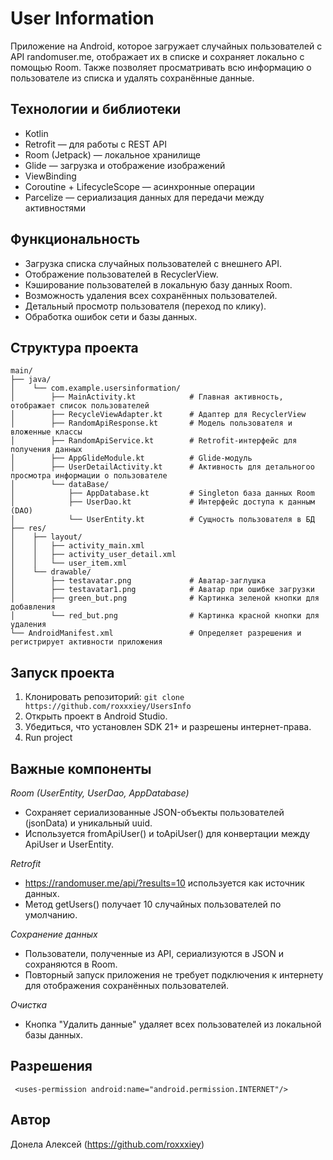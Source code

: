 # User Information
Приложение на Android, которое загружает случайных пользователей с API randomuser.me, отображает их в списке и сохраняет локально с помощью Room. Также позволяет просматривать всю информацию о пользователе из списка и удалять сохранённые данные.

## Технологии и библиотеки
- Kotlin
- Retrofit — для работы с REST API 
- Room (Jetpack) — локальное хранилище 
- Glide — загрузка и отображение изображений 
- ViewBinding 
- Coroutine + LifecycleScope — асинхронные операции 
- Parcelize — сериализация данных для передачи между активностями

## Функциональность
- Загрузка списка случайных пользователей с внешнего API. 
- Отображение пользователей в RecyclerView. 
- Кэширование пользователей в локальную базу данных Room. 
- Возможность удаления всех сохранённых пользователей. 
- Детальный просмотр пользователя (переход по клику). 
- Обработка ошибок сети и базы данных.

## Структура проекта

```
main/
├── java/
│    └── com.example.usersinformation/
│        ├── MainActivity.kt            # Главная активность, отображает список пользователей
│        ├── RecycleViewAdapter.kt      # Адаптер для RecyclerView
│        ├── RandomApiResponse.kt       # Модель пользователя и вложенные классы
│        ├── RandomApiService.kt        # Retrofit-интерфейс для получения данных
│        ├── AppGlideModule.kt          # Glide-модуль
│        ├── UserDetailActivity.kt      # Активность для детальногоо просмотра информации о пользователе
│        └── dataBase/
│            ├── AppDatabase.kt         # Singleton база данных Room
│            ├── UserDao.kt             # Интерфейс доступа к данным (DAO)
│            └── UserEntity.kt          # Сущность пользователя в БД
├── res/
│    ├── layout/
│    │   ├── activity_main.xml
│    │   ├── activity_user_detail.xml
│    │   └── user_item.xml
│    └── drawable/
│        ├── testavatar.png             # Аватар-заглушка
│        ├── testavatar1.png            # Аватар при ошибке загрузки
│        ├── green_but.png              # Картинка зеленой кнопки для добавления
│        └── red_but.png                # Картинка красной кнопки для удаления
└── AndroidManifest.xml                 # Определяет разрешения и регистрирует активности приложения
```

## Запуск проекта
1. Клонировать репозиторий: ``` git clone https://github.com/roxxxiey/UsersInfo ```
2. Открыть проект в Android Studio.
3. Убедиться, что установлен SDK 21+ и разрешены интернет-права.
4. Run project

## Важные компоненты
*Room (UserEntity, UserDao, AppDatabase)*
- Сохраняет сериализованные JSON-объекты пользователей (jsonData) и уникальный uuid.
- Используется fromApiUser() и toApiUser() для конвертации между ApiUser и UserEntity.

*Retrofit*
- https://randomuser.me/api/?results=10 используется как источник данных. 
- Метод getUsers() получает 10 случайных пользователей по умолчанию.

*Сохранение данных*
- Пользователи, полученные из API, сериализуются в JSON и сохраняются в Room. 
- Повторный запуск приложения не требует подключения к интернету для отображения сохранённых пользователей.

*Очистка*
- Кнопка "Удалить данные" удаляет всех пользователей из локальной базы данных.

## Разрешения
``` <uses-permission android:name="android.permission.INTERNET"/>```

## Автор
Донела Алексей (https://github.com/roxxxiey)